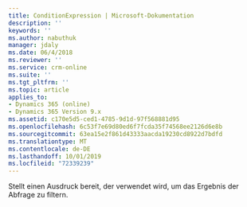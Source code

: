 ```yaml
---
title: ConditionExpression | Microsoft-Dokumentation
description: ''
keywords: ''
ms.author: nabuthuk
manager: jdaly
ms.date: 06/4/2018
ms.reviewer: ''
ms.service: crm-online
ms.suite: ''
ms.tgt_pltfrm: ''
ms.topic: article
applies_to:
- Dynamics 365 (online)
- Dynamics 365 Version 9.x
ms.assetid: c170e5d5-ced1-4785-9d1d-97f568881d95
ms.openlocfilehash: 6c53f7e69d80ed6f7fcda35f74568ee2126d6e8b
ms.sourcegitcommit: 63ea15e2f861d43333aacda19230cd8922d7bdfd
ms.translationtype: MT
ms.contentlocale: de-DE
ms.lasthandoff: 10/01/2019
ms.locfileid: "72339239"
---
```

Stellt einen Ausdruck bereit, der verwendet wird, um das Ergebnis der Abfrage zu filtern.
